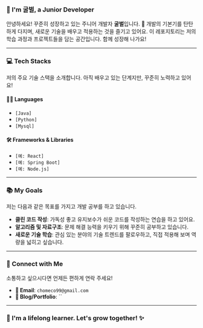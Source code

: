 ### 👋 I'm 굴벌, a Junior Developer

안녕하세요! 꾸준히 성장하고 있는 주니어 개발자 **굴벌**입니다. 🚀
개발의 기본기를 탄탄하게 다지며, 새로운 기술을 배우고 적용하는 것을 즐기고 있어요. 이 레포지토리는 저의 학습 과정과 프로젝트들을 담는 공간입니다. 함께 성장해 나가요!

---

### 💻 Tech Stacks

저의 주요 기술 스택을 소개합니다. 아직 배우고 있는 단계지만, 꾸준히 노력하고 있어요!

#### 👨‍💻 Languages
* `[Java]`
* `[Python]`
* `[Mysql]`

#### 🛠 Frameworks & Libraries
* `[예: React]`
* `[예: Spring Boot]`
* `[예: Node.js]`

---

### 📚 My Goals

저는 다음과 같은 목표를 가지고 개발 공부를 하고 있습니다.
* **클린 코드 작성**: 가독성 좋고 유지보수가 쉬운 코드를 작성하는 연습을 하고 있어요.
* **알고리즘 및 자료구조**: 문제 해결 능력을 키우기 위해 꾸준히 공부하고 있습니다.
* **새로운 기술 학습**: 관심 있는 분야의 기술 트렌드를 팔로우하고, 직접 적용해 보며 역량을 넓히고 싶습니다.

---

### 🤝 Connect with Me

소통하고 싶으시다면 언제든 편하게 연락 주세요!

* **📧 Email**: `chomeco99@gmail.com`
* **🔗 Blog/Portfolio**: ``

---

### 🌱 I'm a lifelong learner. Let's grow together! ✨
